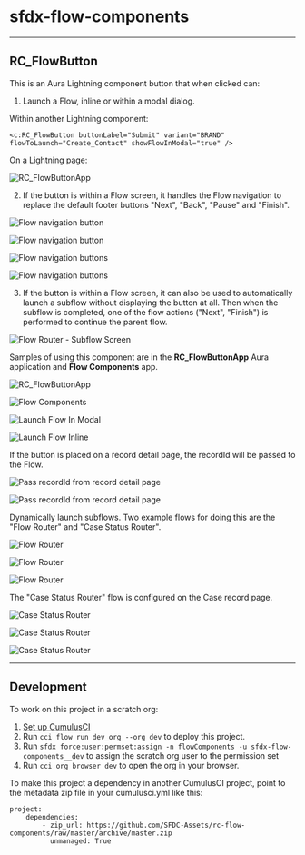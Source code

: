 # sfdx-flow-components

----------
## RC_FlowButton

This is an Aura Lightning component button that when clicked can:

1. Launch a Flow, inline or within a modal dialog.

Within another Lightning component: 

`<c:RC_FlowButton buttonLabel="Submit" variant="BRAND" 
                     flowToLaunch="Create_Contact"
                     showFlowInModal="true"
                     />`

On a Lightning page: 

![RC_FlowButtonApp](docs/images/lightningPage-flowButton.png)


2. If the button is within a Flow screen, it handles the Flow navigation to replace the default footer buttons "Next", "Back", "Pause" and "Finish".

![Flow navigation button](docs/images/flowScreen-next.png)

![Flow navigation button](docs/images/createContactScreen-hideFooter.png)

![Flow navigation buttons](docs/images/createContactScreen-customNavButtons.png)

![Flow navigation buttons](docs/images/createContactScreen-output.png)

3. If the button is within a Flow screen, it can also be used to automatically launch a subflow without displaying the button at all. Then when the subflow is completed, one of the flow actions ("Next", "Finish") is performed to continue the parent flow.

![Flow Router - Subflow Screen](docs/images/flowRouter-subflowScreen.png)


Samples of using this component are in the **RC_FlowButtonApp** Aura application and **Flow Components** app.

![RC_FlowButtonApp](docs/images/RC_FlowButtonApp.png)

![Flow Components](docs/images/app-flowComponents1.png)

![Launch Flow In Modal](docs/images/app-flowComponents-flowInModal.png)

![Launch Flow Inline](docs/images/app-flowComponents-flowInline.png)

If the button is placed on a record detail page, the recordId will be passed to the Flow. 

![Pass recordId from record detail page](docs/images/accountPage-createContact-1.png)

![Pass recordId from record detail page](docs/images/accountPage-createContact-2.png)


Dynamically launch subflows. Two example flows for doing this are the "Flow Router" and "Case Status Router".

![Flow Router](docs/images/flows.png)

![Flow Router](docs/images/flowBuilder-flowRouter.png)

![Flow Router](docs/images/flowRouter.png)

The "Case Status Router" flow is configured on the Case record page. 

![Case Status Router](docs/images/flowComponents-caseStatusRouter.png)

![Case Status Router](docs/images/flowBuilder-caseStatusRouter.png)

![Case Status Router](docs/images/caseStatusRouter.png)


----------
## Development

To work on this project in a scratch org:

1. [Set up CumulusCI](https://cumulusci.readthedocs.io/en/latest/tutorial.html)
2. Run `cci flow run dev_org --org dev` to deploy this project.
3. Run `sfdx force:user:permset:assign -n flowComponents -u sfdx-flow-components__dev` to assign the scratch org user to the permission set
4. Run `cci org browser dev` to open the org in your browser.

To make this project a dependency in another CumulusCI project, point to the metadata zip file in your cumulusci.yml like this: 

```
project:
    dependencies:
        - zip_url: https://github.com/SFDC-Assets/rc-flow-components/raw/master/archive/master.zip
          unmanaged: True
```
